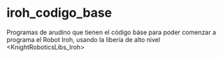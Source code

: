 # iroh_codigo_base

Programas de arudino que tienen el código báse para poder comenzar a programa el Robot Iroh, usando la libería de alto nivel <KnightRoboticsLibs_Iroh>

